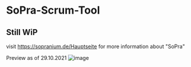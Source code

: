# SoPra-Scrum-Tool

## Still WiP

visit https://sopranium.de/Hauptseite for more information about "SoPra"

Preview as of 29.10.2021
![image](https://user-images.githubusercontent.com/57368720/139464789-eb12fd05-75c3-4053-9cdc-4c368d756efe.png)
